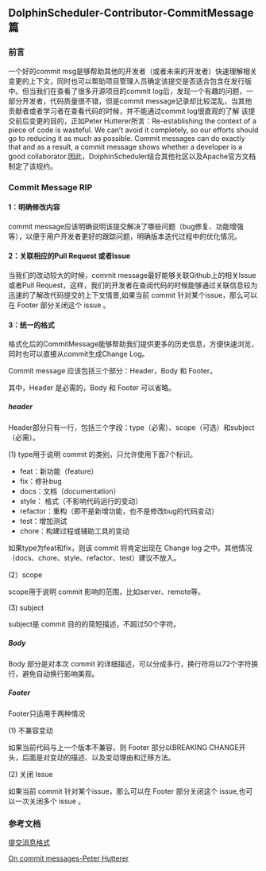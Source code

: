 ## DolphinScheduler-Contributor-CommitMessage篇

### 前言
  一个好的commit msg是够帮助其他的开发者（或者未来的开发者）快速理解相关变更的上下文，同时也可以帮助项目管理人员确定该提交是否适合包含在发行版中。但当我们在查看了很多开源项目的commit log后，发现一个有趣的问题，一部分开发者，代码质量很不错，但是commit message记录却比较混乱，当其他贡献者或者学习者在查看代码的时候，并不能通过commit log很直观的了解
该提交前后变更的目的，正如Peter Hutterer所言：Re-establishing the context of a piece of code is wasteful. We can’t avoid it completely, so our efforts should go to reducing it as much as possible. Commit messages can do exactly that and as a result, a commit message shows whether a developer is a good collaborator.因此，DolphinScheduler结合其他社区以及Apache官方文档制定了该规约。

### Commit Message RIP

#### 1：明确修改内容

commit message应该明确说明该提交解决了哪些问题（bug修复、功能增强等），以便于用户开发者更好的跟踪问题，明确版本迭代过程中的优化情况。

#### 2：关联相应的Pull Request 或者Issue

当我们的改动较大的时候，commit message最好能够关联Github上的相关Issue或者Pull Request，这样，我们的开发者在查阅代码的时候能够通过关联信息较为迅速的了解改代码提交的上下文情景,如果当前 commit 针对某个issue，那么可以在 Footer 部分关闭这个 issue 。

#### 3：统一的格式

格式化后的CommitMessage能够帮助我们提供更多的历史信息，方便快速浏览，同时也可以直接从commit生成Change Log。

Commit message 应该包括三个部分：Header，Body 和 Footer。

其中，Header 是必需的，Body 和 Footer 可以省略。

##### header
Header部分只有一行，包括三个字段：type（必需）、scope（可选）和subject（必需）。

(1) type用于说明 commit 的类别，只允许使用下面7个标识。

* feat：新功能（feature）
* fix：修补bug
* docs：文档（documentation）
* style： 格式（不影响代码运行的变动）
* refactor：重构（即不是新增功能，也不是修改bug的代码变动）
* test：增加测试
* chore：构建过程或辅助工具的变动

如果type为feat和fix，则该 commit 将肯定出现在 Change log 之中。其他情况（docs、chore、style、refactor、test）建议不放入。

(2）scope

scope用于说明 commit 影响的范围，比如server、remote等。

(3) subject

subject是 commit 目的的简短描述，不超过50个字符。

##### Body

Body 部分是对本次 commit 的详细描述，可以分成多行，换行符将以72个字符换行，避免自动换行影响美观。


##### Footer

Footer只适用于两种情况

(1) 不兼容变动

如果当前代码与上一个版本不兼容，则 Footer 部分以BREAKING CHANGE开头，后面是对变动的描述、以及变动理由和迁移方法。

(2) 关闭 Issue

如果当前 commit 针对某个issue，那么可以在 Footer 部分关闭这个 issue,也可以一次关闭多个 issue 。


### 参考文档
[提交消息格式](https://cwiki.apache.org/confluence/display/GEODE/Commit+Message+Format)

[On commit messages-Peter Hutterer](http://who-t.blogspot.com/2009/12/on-commit-messages.html)